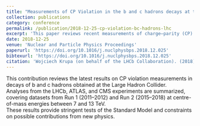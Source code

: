 ```yaml
---
title: "Measurements of CP Violation in the b and c hadrons decays at the LHC"
collection: publications
category: conference
permalink: /publication/2018-12-25-cp-violation-bc-hadrons-lhc
excerpt: 'This paper reviews recent measurements of charge–parity (CP) violation in b and c hadron decays performed by the LHCb, ATLAS, and CMS collaborations, based on Run 1 and Run 2 proton–proton collision data at √s = 7–13 TeV.'
date: 2018-12-25
venue: 'Nuclear and Particle Physics Proceedings'
paperurl: 'https://doi.org/10.1016/j.nuclphysbps.2018.12.025'
bibtexurl: 'https://doi.org/10.1016/j.nuclphysbps.2018.12.025'
citation: 'Wojciech Krupa (on behalf of the LHCb Collaboration). (2018). “Measurements of CP Violation in the b and c hadrons decays at the LHC.” <i>Nuclear and Particle Physics Proceedings</i>, Vol. 306–308, 58–61. doi:10.1016/j.nuclphysbps.2018.12.025'
---
```

  
This contribution reviews the latest results on CP violation measurements in decays of b and c hadrons obtained at the Large Hadron Collider.  
Analyses from the LHCb, ATLAS, and CMS experiments are summarized, covering datasets from Run 1 (2011–2012) and Run 2 (2015–2018) at centre-of-mass energies between 7 and 13 TeV.  
These results provide stringent tests of the Standard Model and constraints on possible contributions from new physics.
